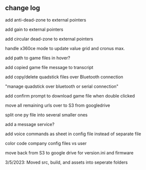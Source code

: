 ## change log

add anti-dead-zone to external pointers

add gain to external pointers

add circular dead-zone to external pointers

handle x360ce mode to update value grid and cronus max.

add path to game files in hover?

add copied game file message to transcript

add copy/delete quadstick files over Bluetooth connection

"manage quadstick over bluetooth or serial connection"

add confirm prompt to download game file when double clicked

move all remaining urls over to S3 from googledrive

split one py file into several smaller ones

add a message service?

add voice commands as sheet in config file instead of separate file

color code company config files vs user

move back from S3 to google drive for version.ini and firmware

3/5/2023: Moved src, build, and assets into seperate folders
